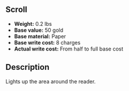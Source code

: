 ## Scroll

- **Weight:** 0.2 lbs
- **Base value:** 50 gold
- **Base material:** Paper
- **Base write cost:** 8 charges
- **Actual write cost:** From half to full base cost

## Description

Lights up the area around the reader.
